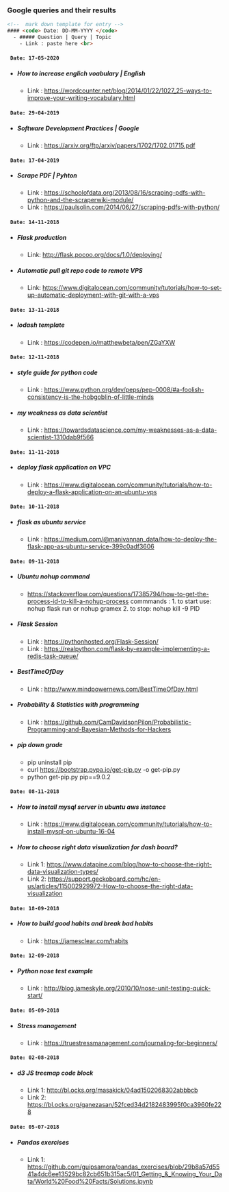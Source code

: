 ### Google queries and their results
```html
<!--  mark down template for entry -->
#### <code> Date: DD-MM-YYYY </code>
  - ##### Question | Query | Topic
    - Link : paste here <br>
```
#### <code> Date: 17-05-2020 </code>
  - ##### How to increase englich voabulary | English
    - Link : https://wordcounter.net/blog/2014/01/22/1027_25-ways-to-improve-your-writing-vocabulary.html <br>

#### <code> Date: 29-04-2019 </code>
  - ##### Software Development Practices | Google
    - Link : https://arxiv.org/ftp/arxiv/papers/1702/1702.01715.pdf <br>

#### <code> Date: 17-04-2019 </code>
  - ##### Scrape PDF | Pyhton
    - Link : https://schoolofdata.org/2013/08/16/scraping-pdfs-with-python-and-the-scraperwiki-module/ <br>
    - Link : https://paulsolin.com/2014/06/27/scraping-pdfs-with-python/

#### <code> Date: 14-11-2018 </code>
  - ##### Flask production
    - Link: http://flask.pocoo.org/docs/1.0/deploying/
  - ##### Automatic pull git repo code to remote VPS
    - Link: https://www.digitalocean.com/community/tutorials/how-to-set-up-automatic-deployment-with-git-with-a-vps
    
#### <code> Date: 13-11-2018 </code>
  - ##### lodash template
    - Link : https://codepen.io/matthewbeta/pen/ZGaYXW
#### <code> Date: 12-11-2018 </code>
  - ##### style guide for python code
    - Link : https://www.python.org/dev/peps/pep-0008/#a-foolish-consistency-is-the-hobgoblin-of-little-minds
  - ##### my weakness as data scientist
    - Link : https://towardsdatascience.com/my-weaknesses-as-a-data-scientist-1310dab9f566
    
#### <code> Date: 11-11-2018 </code>
  - ##### deploy flask application on VPC
    - Link : https://www.digitalocean.com/community/tutorials/how-to-deploy-a-flask-application-on-an-ubuntu-vps
    
#### <code> Date: 10-11-2018 </code>
  - ##### flask as ubuntu service
    - Link : https://medium.com/@manivannan_data/how-to-deploy-the-flask-app-as-ubuntu-service-399c0adf3606
#### <code> Date: 09-11-2018 </code>
  - ##### Ubuntu nohup command
    - https://stackoverflow.com/questions/17385794/how-to-get-the-process-id-to-kill-a-nohup-process
      commmands : 1. to start use: nohup flask run or nohup gramex
                  2. to stop: nohup kill -9 PID
  - ##### Flask Session
    - Link : https://pythonhosted.org/Flask-Session/
    - Link : https://realpython.com/flask-by-example-implementing-a-redis-task-queue/
  - ##### BestTimeOfDay
    - Link : http://www.mindpowernews.com/BestTimeOfDay.html
  - ##### Probability & Statistics with programming
    - Link : https://github.com/CamDavidsonPilon/Probabilistic-Programming-and-Bayesian-Methods-for-Hackers
  - ##### pip down grade
    - pip uninstall pip
    - curl https://bootstrap.pypa.io/get-pip.py -o get-pip.py
    - python get-pip.py pip==9.0.2

#### <code> Date: 08-11-2018 </code>
  - ##### How to install mysql server in ubuntu aws instance
    - Link : https://www.digitalocean.com/community/tutorials/how-to-install-mysql-on-ubuntu-16-04

  - ##### How to choose right data visualization for dash board? 
    - Link 1: https://www.datapine.com/blog/how-to-choose-the-right-data-visualization-types/ <br>
    - Link 2: https://support.geckoboard.com/hc/en-us/articles/115002929972-How-to-choose-the-right-data-visualization

#### <code> Date: 18-09-2018 </code> 
  - ##### How to build good habits and break bad habits
    - Link : https://jamesclear.com/habits

#### <code> Date: 12-09-2018 </code> 
  * ##### Python nose test example
    * Link : http://blog.jameskyle.org/2010/10/nose-unit-testing-quick-start/

#### <code> Date: 05-09-2018 </code> 
  * ##### Stress management
    * Link : https://truestressmanagement.com/journaling-for-beginners/

#### <code> Date: 02-08-2018 </code>
  - ##### d3 JS treemap code block
    - Link 1: http://bl.ocks.org/masakick/04ad1502068302abbbcb <br>
    - Link 2: https://bl.ocks.org/ganezasan/52fced34d2182483995f0ca3960fe228

#### <code> Date: 05-07-2018 </code>
  - ##### Pandas exercises
    - Link 1: https://github.com/guipsamora/pandas_exercises/blob/29b8a57d5541a4dc6ee13529bc82cb651b315ac5/01_Getting_&_Knowing_Your_Data/World%20Food%20Facts/Solutions.ipynb <br>
 
    
    
